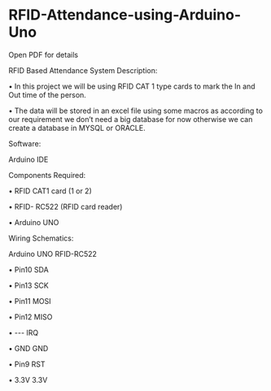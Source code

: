# RFID-Attendance-using-Arduino-Uno

Open PDF for details

RFID Based Attendance System
Description:

•	In this project we will be using RFID CAT 1 type cards to mark the In and Out time of the person. 

•	The data will be stored in an excel file using some macros as according to our requirement we don’t need a big database for now otherwise we can create a database in MYSQL or ORACLE.

Software:

  Arduino IDE

Components Required:

•	RFID CAT1 card (1 or 2)

•	RFID- RC522 (RFID card reader)

•	Arduino UNO

Wiring Schematics:

Arduino UNO    			  RFID-RC522

•	Pin10					SDA

•	Pin13       			 SCK

•	Pin11					MOSI

•	Pin12					MISO

•	---						IRQ

•	GND						GND

•	Pin9					RST

•	3.3V					3.3V
